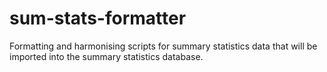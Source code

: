 # sum-stats-formatter
Formatting and harmonising scripts for summary statistics data that will be imported into the summary statistics database.
